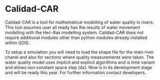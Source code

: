 # Calidad-CAR

Calidad-CAR is a tool for mathematical modelling of water quality in rivers. This tool assumes user all ready has the results of water movement modelling with the Hec-Ras modelling system. Calidad-CAR does not require additional modules other than python modules already installed within QGIS.

To setup a simulation you will need to load the shape file for the main river chanel and also for sections where quality measurements were taken.  The water quality model uses implicit and explicit algorithms  and is time variant and allows non constant space step (dx).  Now is in its development stage and will be ready this year. For further information contact developers.

